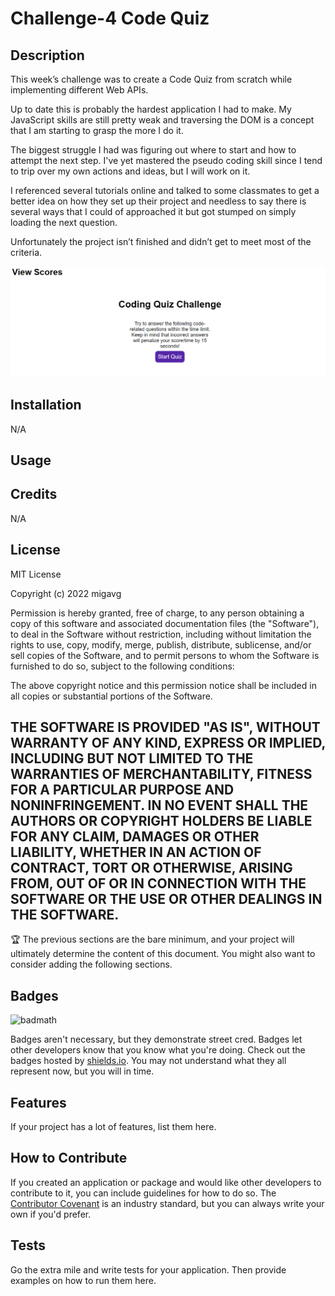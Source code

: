 # Challenge-4 Code Quiz

## Description

This week’s challenge was to create a Code Quiz from scratch while implementing different Web APIs.

Up to date this is probably the hardest application I had to make. My JavaScript skills are still pretty weak and traversing the DOM is a concept that I am starting to grasp the more I do it.

The biggest struggle I had was figuring out where to start and how to attempt the next step. I've yet mastered the pseudo coding skill since I tend to trip over my own actions and ideas, but I will work on it. 

I referenced several tutorials online and talked to some classmates to get a better idea on how they set up their project and needless to say there is several ways that I could of approached it but got stumped on simply loading the next question.

Unfortunately the project isn’t finished and didn’t get to meet most of the criteria.

![](assets/images/code-quiz-img.PNG)

## Installation

N/A

## Usage



## Credits

N/A

## License

MIT License

Copyright (c) 2022 migavg

Permission is hereby granted, free of charge, to any person obtaining a copy
of this software and associated documentation files (the "Software"), to deal
in the Software without restriction, including without limitation the rights
to use, copy, modify, merge, publish, distribute, sublicense, and/or sell
copies of the Software, and to permit persons to whom the Software is
furnished to do so, subject to the following conditions:

The above copyright notice and this permission notice shall be included in all
copies or substantial portions of the Software.

THE SOFTWARE IS PROVIDED "AS IS", WITHOUT WARRANTY OF ANY KIND, EXPRESS OR
IMPLIED, INCLUDING BUT NOT LIMITED TO THE WARRANTIES OF MERCHANTABILITY,
FITNESS FOR A PARTICULAR PURPOSE AND NONINFRINGEMENT. IN NO EVENT SHALL THE
AUTHORS OR COPYRIGHT HOLDERS BE LIABLE FOR ANY CLAIM, DAMAGES OR OTHER
LIABILITY, WHETHER IN AN ACTION OF CONTRACT, TORT OR OTHERWISE, ARISING FROM,
OUT OF OR IN CONNECTION WITH THE SOFTWARE OR THE USE OR OTHER DEALINGS IN THE
SOFTWARE.
---

🏆 The previous sections are the bare minimum, and your project will ultimately determine the content of this document. You might also want to consider adding the following sections.

## Badges

![badmath](https://img.shields.io/github/languages/top/nielsenjared/badmath)

Badges aren't necessary, but they demonstrate street cred. Badges let other developers know that you know what you're doing. Check out the badges hosted by [shields.io](https://shields.io/). You may not understand what they all represent now, but you will in time.

## Features

If your project has a lot of features, list them here.

## How to Contribute

If you created an application or package and would like other developers to contribute to it, you can include guidelines for how to do so. The [Contributor Covenant](https://www.contributor-covenant.org/) is an industry standard, but you can always write your own if you'd prefer.

## Tests

Go the extra mile and write tests for your application. Then provide examples on how to run them here.

